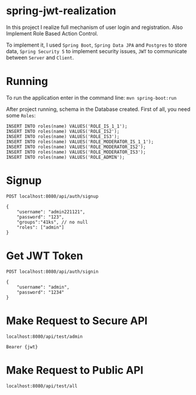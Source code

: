 # spring-jwt-realization
In this project I realize full mechanism of user login and registration. Also Implement Role Based Action Control.

To implement it, I used `Spring Boot`, `Spring Data JPA` and `Postgres` to store data, `Spring Security 5` to implement security issues, `JWT` to communicate between `Server` and `Client`. 

# Running
To run the application enter in the command line: `mvn spring-boot:run`

After project running, schema in the Database created. First of all, you need some `Roles`:

```
INSERT INTO roles(name) VALUES('ROLE_IS_1_1');
INSERT INTO roles(name) VALUES('ROLE_IS2');
INSERT INTO roles(name) VALUES('ROLE_IS3');
INSERT INTO roles(name) VALUES('ROLE_MODERATOR_IS_1_1');
INSERT INTO roles(name) VALUES('ROLE_MODERATOR_IS2');
INSERT INTO roles(name) VALUES('ROLE_MODERATOR_IS3');
INSERT INTO roles(name) VALUES('ROLE_ADMIN');
```

# Signup
`POST localhost:8080/api/auth/signup`
```
{
    "username": "admin221121",
    "password": "123",
    "groups":"41ks", // no null
    "roles": ["admin"]
}
```

# Get JWT Token
`POST localhost:8080/api/auth/signin`
```
{
    "username": "admin",
    "password": "1234"
}
```

# Make Request to Secure API
`localhost:8080/api/test/admin`

```Bearer {jwt}```

# Make Request to Public API
`localhost:8080/api/test/all`
